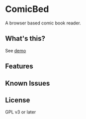 # ComicBed
A browser based comic book reader.

## What's this?
See [demo](http://seikichi.github.io/comicbed/#?url=LH01_hq.pdf&screen.viewMode=TwoPage&screen.pageDirection=R2L)

## Features

## Known Issues

## License
GPL v3 or later
